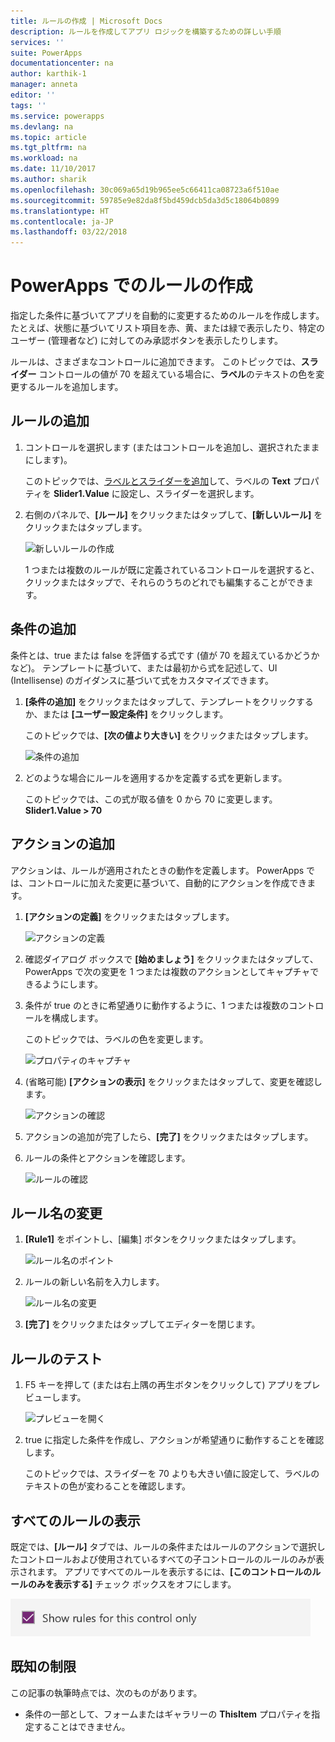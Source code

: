 ```yaml
---
title: ルールの作成 | Microsoft Docs
description: ルールを作成してアプリ ロジックを構築するための詳しい手順
services: ''
suite: PowerApps
documentationcenter: na
author: karthik-1
manager: anneta
editor: ''
tags: ''
ms.service: powerapps
ms.devlang: na
ms.topic: article
ms.tgt_pltfrm: na
ms.workload: na
ms.date: 11/10/2017
ms.author: sharik
ms.openlocfilehash: 30c069a65d19b965ee5c66411ca08723a6f510ae
ms.sourcegitcommit: 59785e9e82da8f5bd459dcb5da3d5c18064b0899
ms.translationtype: HT
ms.contentlocale: ja-JP
ms.lasthandoff: 03/22/2018
---
```

# <a name="create-a-rule-in-powerapps"></a>PowerApps でのルールの作成
指定した条件に基づいてアプリを自動的に変更するためのルールを作成します。 たとえば、状態に基づいてリスト項目を赤、黄、または緑で表示したり、特定のユーザー (管理者など) に対してのみ承認ボタンを表示したりします。

ルールは、さまざまなコントロールに追加できます。 このトピックでは、**スライダー** コントロールの値が 70 を超えている場合に、**ラベル**のテキストの色を変更するルールを追加します。

## <a name="add-a-rule"></a>ルールの追加
1. コントロールを選択します (またはコントロールを追加し、選択されたままにします)。

    このトピックでは、[ラベルとスライダーを追加](add-configure-controls.md)して、ラベルの **Text** プロパティを **Slider1.Value** に設定し、スライダーを選択します。

1. 右側のパネルで、**[ルール]** をクリックまたはタップして、**[新しいルール]** をクリックまたはタップします。

    ![新しいルールの作成](./media/working-with-rules/new-rule.png)

    1 つまたは複数のルールが既に定義されているコントロールを選択すると、クリックまたはタップで、それらのうちのどれでも編集することができます。  

## <a name="add-a-condition"></a>条件の追加
条件とは、true または false を評価する式です (値が 70 を超えているかどうかなど)。 テンプレートに基づいて、または最初から式を記述して、UI (Intellisense) のガイダンスに基づいて式をカスタマイズできます。

1. **[条件の追加]** をクリックまたはタップして、テンプレートをクリックするか、または **[ユーザー設定条件]** をクリックします。

    このトピックでは、**[次の値より大きい]** をクリックまたはタップします。

    ![条件の追加](./media/working-with-rules/rule-conditions.png)

1. どのような場合にルールを適用するかを定義する式を更新します。

    このトピックでは、この式が取る値を 0 から 70 に変更します。 <br>**Slider1.Value > 70**

## <a name="add-an-action"></a>アクションの追加
アクションは、ルールが適用されたときの動作を定義します。 PowerApps では、コントロールに加えた変更に基づいて、自動的にアクションを作成できます。

1. **[アクションの定義]** をクリックまたはタップします。

    ![アクションの定義](./media/working-with-rules/rule-define-actions.png)

1. 確認ダイアログ ボックスで **[始めましょう]** をクリックまたはタップして、PowerApps で次の変更を 1 つまたは複数のアクションとしてキャプチャできるようにします。

1. 条件が true のときに希望通りに動作するように、1 つまたは複数のコントロールを構成します。

    このトピックでは、ラベルの色を変更します。

    ![プロパティのキャプチャ](./media/working-with-rules/rule-capture-properties.png)

1. (省略可能) **[アクションの表示]** をクリックまたはタップして、変更を確認します。

    ![アクションの確認](./media/working-with-rules/rule-review-actions.png)

1. アクションの追加が完了したら、**[完了]** をクリックまたはタップします。

1. ルールの条件とアクションを確認します。

    ![ルールの確認](./media/working-with-rules/rule-review.png)

## <a name="rename-the-rule"></a>ルール名の変更

1. **[Rule1]** をポイントし、[編集] ボタンをクリックまたはタップします。

    ![ルール名のポイント](./media/working-with-rules/hover-over-rules_name.png)

1. ルールの新しい名前を入力します。

    ![ルール名の変更](./media/working-with-rules/rename-rule.png)

1. **[完了]** をクリックまたはタップしてエディターを閉じます。

## <a name="test-the-rule"></a>ルールのテスト
1. F5 キーを押して (または右上隅の再生ボタンをクリックして) アプリをプレビューします。

    ![プレビューを開く](./media/working-with-rules/open-preview.png)

1. true に指定した条件を作成し、アクションが希望通りに動作することを確認します。

    このトピックでは、スライダーを 70 よりも大きい値に設定して、ラベルのテキストの色が変わることを確認します。

## <a name="see-all-rules"></a>すべてのルールの表示
既定では、**[ルール]** タブでは、ルールの条件またはルールのアクションで選択したコントロールおよび使用されているすべての子コントロールのルールのみが表示されます。 アプリですべてのルールを表示するには、**[このコントロールのルールのみを表示する]** チェック ボックスをオフにします。

![フィルターの削除](./media/working-with-rules/rules-filter.png)

## <a name="known-limitations"></a>既知の制限
この記事の執筆時点では、次のものがあります。

* 条件の一部として、フォームまたはギャラリーの **ThisItem** プロパティを指定することはできません。
